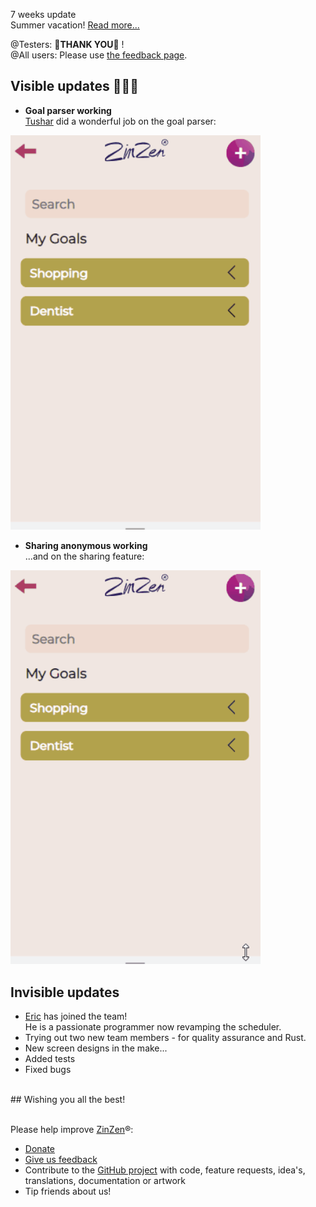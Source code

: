 7 weeks update  
Summer vacation!
[Read more...](https://blog.zinzen.me/2022/09/10/App-update.html)   

@Testers: 🙏**THANK YOU**🙏 !  
@All users: Please use [the feedback page](https://zinzen.me/Feedback).

## Visible updates 🎁🎁🎁
- **Goal parser working**  
[Tushar](https://github.com/Tushar-4781) did a wonderful job on the goal parser:  
<img src="/img/goal_parser.gif" alt="goal-parser-demo" width="400"/>  

- **Sharing anonymous working**  
...and on the sharing feature:  
<img src="/img/sharing_demo.gif" alt="sharing-demo" width="400"/>  

## Invisible updates
- [Eric](https://github.com/egithinji) has joined the team!   
  He is a passionate programmer now revamping the scheduler.
- Trying out two new team members - for quality assurance and Rust.
- New screen designs in the make...  
- Added tests  
- Fixed bugs  
<br />  
## Wishing you all the best!
<br />
<br />

Please help improve [ZinZen](https://zinzen.me)®:  
- [Donate](https://donate.stripe.com/6oE4jK1iPcPT1m89AA)
- [Give us feedback](https://zinzen.me/Feedback)
- Contribute to the [GitHub project](https://github.com/tijlleenders/ZinZen) with code, feature requests, idea's, translations, documentation or artwork  
- Tip friends about us!

